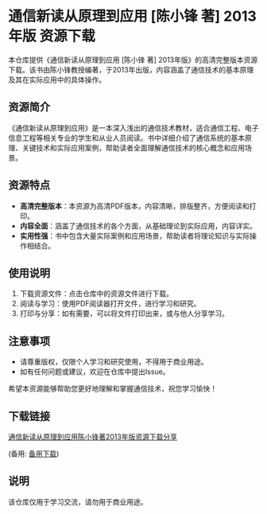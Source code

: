 # 通信新读从原理到应用 [陈小锋 著] 2013年版 资源下载

本仓库提供《通信新读从原理到应用 [陈小锋 著] 2013年版》的高清完整版本资源下载。该书由陈小锋教授编著，于2013年出版，内容涵盖了通信技术的基本原理及其在实际应用中的具体操作。

## 资源简介

《通信新读从原理到应用》是一本深入浅出的通信技术教材，适合通信工程、电子信息工程等相关专业的学生和从业人员阅读。书中详细介绍了通信系统的基本原理、关键技术和实际应用案例，帮助读者全面理解通信技术的核心概念和应用场景。

## 资源特点

- **高清完整版本**：本资源为高清PDF版本，内容清晰，排版整齐，方便阅读和打印。
- **内容全面**：涵盖了通信技术的各个方面，从基础理论到实际应用，内容详实。
- **实用性强**：书中包含大量实际案例和应用场景，帮助读者将理论知识与实际操作相结合。

## 使用说明

1. 下载资源文件：点击仓库中的资源文件进行下载。
2. 阅读与学习：使用PDF阅读器打开文件，进行学习和研究。
3. 打印与分享：如有需要，可以将文件打印出来，或与他人分享学习。

## 注意事项

- 请尊重版权，仅限个人学习和研究使用，不得用于商业用途。
- 如有任何问题或建议，欢迎在仓库中提出Issue。

希望本资源能够帮助您更好地理解和掌握通信技术，祝您学习愉快！

## 下载链接
[通信新读从原理到应用陈小锋著2013年版资源下载分享](https://pan.quark.cn/s/52233aacde9e) 

(备用: [备用下载](https://pan.baidu.com/s/13yeKx92A5INOH6vltOPCQw?pwd=1234))

## 说明

该仓库仅用于学习交流，请勿用于商业用途。
